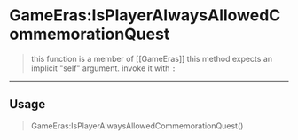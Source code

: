 # GameEras:IsPlayerAlwaysAllowedCommemorationQuest
> this function is a member of [[GameEras]]
> this method expects an implicit "self" argument. invoke it with `:`
-----
## Usage
> GameEras:IsPlayerAlwaysAllowedCommemorationQuest()
